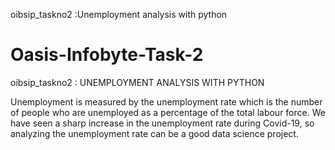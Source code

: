 oibsip_taskno2 :Unemployment analysis with python

# Oasis-Infobyte-Task-2
oibsip_taskno2 : UNEMPLOYMENT ANALYSIS WITH PYTHON

Unemployment is measured by the unemployment rate which is the number of people
who are unemployed as a percentage of the total labour force. We have seen a sharp
increase in the unemployment rate during Covid-19, so analyzing the unemployment rate
can be a good data science project. 





